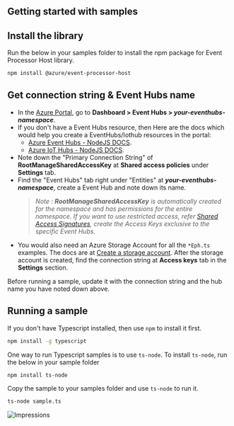 ## Getting started with samples

## Install the library

Run the below in your samples folder to install the npm package for Event Processor Host library.

```bash
npm install @azure/event-processor-host
```

## Get connection string & Event Hubs name

- In the [Azure Portal](https://portal.azure.com), go to **Dashboard > Event Hubs > _your-eventhubs-namespace_**.
- If you don't have a Event Hubs resource, then Here are the docs which would help you create a EventHubs/Iothub resources in the portal:
  - [Azure Event Hubs - NodeJS DOCS](https://docs.microsoft.com/en-us/azure/event-hubs/event-hubs-node-get-started-send).
  - [Azure IoT Hubs - NodeJS DOCS](https://docs.microsoft.com/en-us/azure/iot-hub/iot-hub-node-node-module-twin-getstarted).
- Note down the "Primary Connection String" of **RootManageSharedAccessKey** at **Shared access policies** under **Settings** tab.
- Find the "Event Hubs" tab right under "Entities" at **_your-eventhubs-namespace_**, create a Event Hub and note down its name.
  > _Note : **RootManageSharedAccessKey** is automatically created for the namespace and has permissions for the entire namespace. If you want to use restricted access, refer [Shared Access Signatures](https://docs.microsoft.com/en-us/rest/api/eventhub/generate-sas-token), create the Access Keys exclusive to the specific Event Hubs._
- You would also need an Azure Storage Account for all the `*Eph.ts` examples. The docs are at
  [Create a storage account](https://docs.microsoft.com/en-us/azure/storage/common/storage-quickstart-create-account?tabs=azure-portal). After the storage account is created, find the connection string at **Access keys** tab in the **Settings** section.

Before running a sample, update it with the connection string and the hub name you have noted down above.

## Running a sample

If you don't have Typescript installed, then use `npm` to install it first.

```bash
npm install -g typescript
```

One way to run Typescript samples is to use `ts-node`. To install `ts-node`, run the below in your sample folder

```bash
npm install ts-node
```

Copy the sample to your samples folder and use `ts-node` to run it.

```bash
ts-node sample.ts
```

![Impressions](https://azure-sdk-impressions.azurewebsites.net/api/impressions/azure-sdk-for-js/sdk/eventhub/event-processor-host/samples/README.png)
